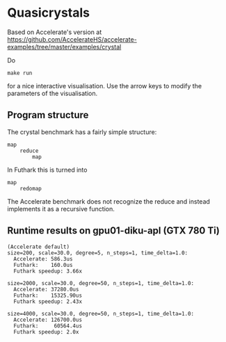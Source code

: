 # Quasicrystals

Based on Accelerate's version at
https://github.com/AccelerateHS/accelerate-examples/tree/master/examples/crystal

Do

    make run

for a nice interactive visualisation.  Use the arrow keys to modify
the parameters of the visualisation.

## Program structure

The crystal benchmark has a fairly simple structure:

```
map
    reduce
        map
```

In Futhark this is turned into

```
map
    redomap
```

The Accelerate benchmark does not recognize the reduce and instead implements it
as a recursive function.


## Runtime results on gpu01-diku-apl (GTX 780 Ti)

    (Accelerate default)
    size=200, scale=30.0, degree=5, n_steps=1, time_delta=1.0:
      Accelerate: 586.3us
      Futhark:    160.0us
      Futhark speedup: 3.66x

    size=2000, scale=30.0, degree=50, n_steps=1, time_delta=1.0:
      Accelerate: 37280.0us
      Futhark:    15325.90us
      Futhark speedup: 2.43x

    size=4000, scale=30.0, degree=50, n_steps=1, time_delta=1.0:
      Accelerate: 126700.0us
      Futhark:     60564.4us
      Futhark speedup: 2.0x
